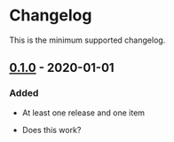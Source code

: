 # Changelog

This is the minimum supported changelog.

## [0.1.0] - 2020-01-01

### Added

- At least one release and one item

- Does this work?

[0.1.0]: https://github.com/infra-blocks/rs-changelog/releases/tag/v0.1.0
